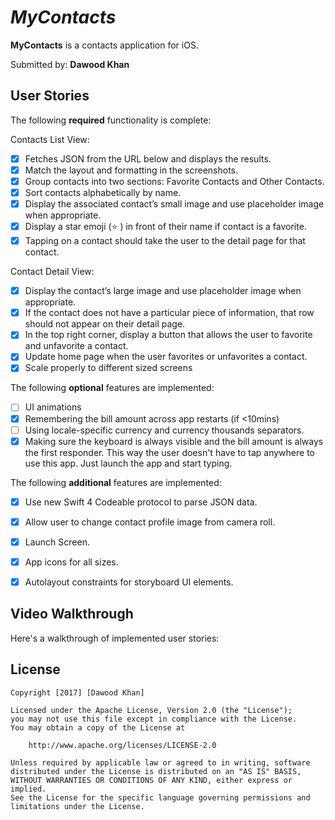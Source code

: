 # *MyContacts*

**MyContacts** is a contacts application for iOS.

Submitted by: **Dawood Khan**

## User Stories

The following **required** functionality is complete:

Contacts List View:

* [X] Fetches JSON from the URL below and displays the results.
* [X] Match the layout and formatting in the screenshots.
* [X] Group contacts into two sections: Favorite Contacts and Other Contacts.
* [X] Sort contacts alphabetically by name.
* [X] Display the associated contact’s small image and use placeholder image when appropriate.
* [X] Display a star emoji (⭐ ) in front of their name if contact is a favorite.
* [X] Tapping on a contact should take the user to the detail page for that contact.

Contact Detail View:
* [X] Display the contact’s large image and use placeholder image when appropriate.
* [X] If the contact does not have a particular piece of information, that row should not appear on their detail page.
* [X] In the top right corner, display a button that allows the user to favorite and unfavorite a contact.
* [X] Update home page when the user favorites or unfavorites a contact.
* [X] Scale properly to different sized screens

The following **optional** features are implemented:
* [ ] UI animations
* [X] Remembering the bill amount across app restarts (if <10mins)
* [ ] Using locale-specific currency and currency thousands separators.
* [X] Making sure the keyboard is always visible and the bill amount is always the first responder. This way the user doesn't have to tap anywhere to use this app. Just launch the app and start typing.

The following **additional** features are implemented:

- [X] Use new Swift 4 Codeable protocol to parse JSON data.
- [X] Allow user to change contact profile image from camera roll.
- [X] Launch Screen.
- [X] App icons for all sizes.
- [X] Autolayout constraints for storyboard UI elements.



## Video Walkthrough 

Here's a walkthrough of implemented user stories:


## License

    Copyright [2017] [Dawood Khan]

    Licensed under the Apache License, Version 2.0 (the "License");
    you may not use this file except in compliance with the License.
    You may obtain a copy of the License at

        http://www.apache.org/licenses/LICENSE-2.0

    Unless required by applicable law or agreed to in writing, software
    distributed under the License is distributed on an "AS IS" BASIS,
    WITHOUT WARRANTIES OR CONDITIONS OF ANY KIND, either express or implied.
    See the License for the specific language governing permissions and
    limitations under the License.
